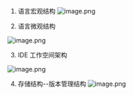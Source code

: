 
1. 语言宏观结构
![image.png](http://dyspicture.oss-cn-shanghai.aliyuncs.com/img/202412081259651.png)





2. 语言微观结构

![image.png](http://dyspicture.oss-cn-shanghai.aliyuncs.com/img/202412081303635.png)

3. IDE 工作空间架构

![image.png](http://dyspicture.oss-cn-shanghai.aliyuncs.com/img/202412081308894.png)


4. 存储结构--版本管理结构
![image.png](http://dyspicture.oss-cn-shanghai.aliyuncs.com/img/202412081250060.png)
